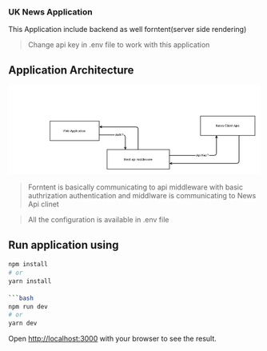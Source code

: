 ### UK News Application

This Application include backend as well forntent(server side rendering)

> Change api key in .env file to work with this application

## Application Architecture

![Alt Text](/basic_app_architecture.png)

> Forntent is basically communicating to api middleware with basic authrization authentication and middlware is communicating to News Api clinet

> All the configuration is available in .env file

## Run application using
```bash
npm install 
# or 
yarn install

```bash
npm run dev
# or
yarn dev
```

Open [http://localhost:3000](http://localhost:3000) with your browser to see the result.
